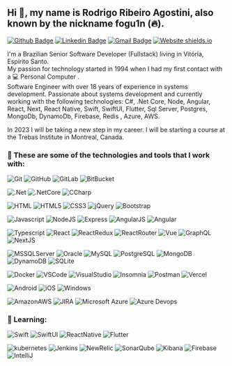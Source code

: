 ## Hi 👋, my name is Rodrigo Ribeiro Agostini, also known by the nickname fogu1n (:fire:).
[![Github Badge](https://img.shields.io/badge/-fogu1n-000?style=for-the-badge&logo=Github&logoColor=white&link=https://github.com/fogu1n)](https://github.com/fogu1n)
[![Linkedin Badge](https://img.shields.io/badge/-Rodrigo%20Agostini-0e76a8?style=for-the-badge&logo=Linkedin&logoColor=white&link=https://www.linkedin.com/in/rodrigo-agostini/)](https://www.linkedin.com/in/rodrigo-agostini) 
[![Gmail Badge](https://img.shields.io/badge/-dev.rodrigoribeiroagostini@gmail.com-EA4335?style=for-the-badge&logo=Gmail&logoColor=white&link=mailto:dev.rodrigoribeiroagostini@gmail.com)](mailto:dev.rodrigoribeiroagostini@gmail.com)
[![Website shields.io](https://img.shields.io/badge/Website-working%20on%20it-lightgrey?style=for-the-badge)](https://github.com/fogu1n)

I'm a Brazilian Senior Software Developer (Fullstack) living in Vitória, Espírito Santo.</br>
My passion for technology started in 1994 when I had my first contact with a 💻 Personal Computer .</br>
Software Engineer with over 18 years of experience in systems development. Passionate about systems development and currently working with the following technologies: C#, .Net Core, Node, Angular, React, Next, React Native, Swift, SwiftUI, Flutter, Sql Server, Postgres, MongoDb, DynamoDb, Firebase, Redis , Azure, AWS.

In 2023 I will be taking a new step in my career. I will be starting a course at the Trebas Institute in Montreal, Canada.
</br>

### :triangular_flag_on_post: These are some of the technologies and tools that I work with:
![Git](https://img.shields.io/badge/-Git-black?style=for-the-badge&logo=git)
![GitHub](https://img.shields.io/badge/-GitHub-181717?style=for-the-badge&logo=github)
![GitLab](https://img.shields.io/badge/-GitLab-181717?style=for-the-badge&logo=gitlab)
![BitBucket](https://img.shields.io/badge/-BitBucket-181717?style=for-the-badge&logo=bitBucket)</br>

![.Net](https://img.shields.io/badge/Framework-5C2D91?style=for-the-badge&logo=.net&logoColor=white)
![.NetCore](https://img.shields.io/badge/Core-5C2D91?style=for-the-badge&logo=.net&logoColor=white)
![CCharp](https://img.shields.io/badge/C%23-239120?style=for-the-badge&logo=c-sharp&logoColor=white)</br>

![HTML](https://img.shields.io/badge/HTML-239120?style=for-the-badge&logo=html5&logoColor=white)
![HTML5](https://img.shields.io/badge/HTML5-E34F26?style=for-the-badge&logo=html5&logoColor=white)
![CSS3](https://img.shields.io/badge/CSS3-1572B6?style=for-the-badge&logo=css3&logoColor=white)
![jQuery](https://img.shields.io/badge/jQuery-0769AD?style=for-the-badge&logo=jquery&logoColor=white)
![Bootstrap](https://img.shields.io/badge/Bootstrap-563D7C?style=for-the-badge&logo=bootstrap&logoColor=white)</br>

![Javascript](https://img.shields.io/badge/JavaScript-323330?style=for-the-badge&logo=javascript&logoColor=F7DF1E)
![NodeJS](https://img.shields.io/badge/Node-43853D?style=for-the-badge&logo=node.js&logoColor=white)
![Express](https://img.shields.io/badge/ExpressJS-404D59?style=for-the-badge&logo=express&logoColor=white)
![AngularJS](https://img.shields.io/badge/AngularJS-E23237?style=for-the-badge&logo=angularjs&logoColor=white)
![Angular](https://img.shields.io/badge/Angular-DD0031?style=for-the-badge&logo=angular&logoColor=white)</br>

![Typescript](https://img.shields.io/badge/TypeScript-007ACC?style=for-the-badge&logo=typescript&logoColor=white)
![React](https://img.shields.io/badge/React-20232A?style=for-the-badge&logo=react&logoColor=61DAFB)
![ReactRedux](https://img.shields.io/badge/Redux-593D88?style=for-the-badge&logo=redux&logoColor=white)
![ReactRouter](https://img.shields.io/badge/React_Router-CA4245?style=for-the-badge&logo=react-router&logoColor=white)
![Vue](https://img.shields.io/badge/Vue.js-35495E?style=for-the-badge&logo=vue.js&logoColor=4FC08D)
![GraphQL](https://img.shields.io/badge/GraphQL-E10098?style=for-the-badge&logo=GraphQL&logoColor=white)
![NextJS](https://img.shields.io/badge/-NextJS-E0234E?style=for-the-badge&logo=nestjs&logoColor=white)</br>

![MSSQLServer](https://img.shields.io/badge/-SQL%20Server-CC2927?style=for-the-badge&logo=microsoft-sql-server&logoColor=white)
![Oracle](https://img.shields.io/badge/-Oracle-F80000?style=for-the-badge&logo=oracle&logoColor=white)
![MySQL](https://img.shields.io/badge/MySQL-4479A1?style=for-the-badge&logo=mysql&logoColor=white)
![PostgreSQL](https://img.shields.io/badge/PostgreSQL-316192?style=for-the-badge&logo=postgresql&logoColor=white)
![MongoDB](https://img.shields.io/badge/MongoDB-4EA94B?style=for-the-badge&logo=mongodb&logoColor=white)
![DynamoDB](https://img.shields.io/badge/MongoDB-4EA94B?style=for-the-badge&logo=mongodb&logoColor=white)
![SQLite](https://img.shields.io/badge/SQLite-07405E?style=for-the-badge&logo=sqlite&logoColor=white)</br>

![Docker](https://img.shields.io/badge/Docker-2496ED?style=for-the-badge&logo=Docker&logoColor=white)
![VSCode](https://img.shields.io/badge/-VSCode-007ACC?style=for-the-badge&logo=visual-studio-code&logoColor=white)
![VisualStudio](https://img.shields.io/badge/-Visual_Studio-5C2D91?style=for-the-badge&logo=visual-studio&logoColor=white)
![Insomnia](https://img.shields.io/badge/-Insomnia-5849BE?style=for-the-badge&logo=insomnia&logoColor=white)
![Postman](https://img.shields.io/badge/-Postman-FF6C37?style=for-the-badge&logo=postman&logoColor=white)
![Vercel](https://img.shields.io/badge/-Vercel-000000?style=for-the-badge&logo=vercel&logoColor=white)</br>

![Android](https://img.shields.io/badge/Android-3DDC84?style=for-the-badge&logo=android&logoColor=white)
![iOS](https://img.shields.io/badge/iOS-000000?style=for-the-badge&logo=ios&logoColor=white)
![Windows](https://img.shields.io/badge/Windows-0078D6?style=for-the-badge&logo=windows&logoColor=white)</br>

![AmazonAWS](https://img.shields.io/badge/Amazon_AWS-232F3E?style=for-the-badge&logo=amazon-aws&logoColor=white)
![JIRA](https://img.shields.io/badge/-JIRA-0052CC?style=for-the-badge&logo=jira)
![Microsoft Azure](https://img.shields.io/badge/Microsoft%20Azure-0089D6?style=for-the-badge&logo=microsoft-azure&logoColor=white)
![Azure Devops](https://img.shields.io/badge/Azure_Devops-0078D7?style=for-the-badge&logo=azuredevops&logoColor=white)</br>

### :beginner: Learning:
![Swift](https://img.shields.io/badge/Swift-3880FF?style=for-the-badge&logo=Ionic&logoColor=61DAFB)
![SwiftUI](https://img.shields.io/badge/SwiftUI-3880FF?style=for-the-badge&logo=Ionic&logoColor=61DAFB)
![ReactNative](https://img.shields.io/badge/React_Native-20232A?style=for-the-badge&logo=react&logoColor=61DAFB)
![Flutter](https://img.shields.io/badge/Flutter-02569B?style=for-the-badge&logo=flutter&logoColor=61DAFB)
</br>

![kubernetes](https://img.shields.io/badge/kubernetes-326CE5?style=for-the-badge&logo=kubernetes&logoColor=white)
![Jenkins](https://img.shields.io/badge/Jenkins-D24939?style=for-the-badge&logo=jenkins&logoColor=white)
![NewRelic](https://img.shields.io/badge/newrelic-008C99?style=for-the-badge&logo=new-relic&logoColor=white)
![SonarQube](https://img.shields.io/badge/SonarQube-4E9BCD?style=for-the-badge&logo=SonarQube&logoColor=white)
![Kibana](https://img.shields.io/badge/Kibana-005571?style=for-the-badge&logo=Kibana&logoColor=white)
![Firebase](https://img.shields.io/badge/Firebase-FFCA28?style=for-the-badge&logo=firebase&logoColor=white)
![IntelliJ](https://img.shields.io/badge/-IntelliJ%20IDEA-black?style=for-the-badge&logo=intellij-idea&logoColor=white)

<!--
https://simpleicons.org/?q=dot
https://github.com/alexandresanlim/Badges4-README.md-Profile
https://encycolorpedia.pt/0e76a8
https://www.schemecolor.com/gmail-logo-colors.php

- [Courses](https://www.treinaweb.com.br/cursos-online?q=fagner+pinheiro) 👨🏼‍🏫 - It's are technical courses on many technologies, such as Django, Flask, Python, Kotlin, Flutter, Dart, Git and more
- [Blog](https://www.treinaweb.com.br/blog/author/fagner-pinheiro/) ✍🏼 - I'm write about many things.
- [Website](https://fagnerpsantos.dev/) 💻 - Working on it.

**fogu1n/fogu1n** is a ✨ _special_ ✨ repository because its `README.md` (this file) appears on your GitHub profile.
Here are some ideas to get you started:
- 🔭 I’m currently working on ...
- 🌱 I’m currently learning ...
- 👯 I’m looking to collaborate on ...
- 🤔 I’m looking for help with ...
- 💬 Ask me about ...
- 📫 How to reach me: ...
- 😄 Pronouns: ...
- ⚡ Fun fact: ...
:trophy:
:dart:
:mortar_board:
https://gist.github.com/rxaviers/7360908

## ⚡ Technologies


-->
